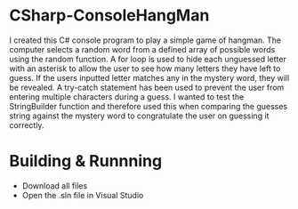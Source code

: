 # CSharp-ConsoleHangMan
I created this C# console program to play a simple game of hangman. The computer selects a random word from a defined array of possible words using the random function. A for loop is used to hide each unguessed letter with an asterisk to allow the user to see how many letters they have left to guess. If the users inputted letter matches any in the mystery word, they will be revealed. A try-catch statement has been used to prevent the user from entering multiple characters during a guess. I wanted to test the StringBuilder function and therefore used this when comparing the guesses string against the mystery word to congratulate the user on guessing it correctly.
# Building & Runnning 
- Download all files
- Open the .sln file in Visual Studio
